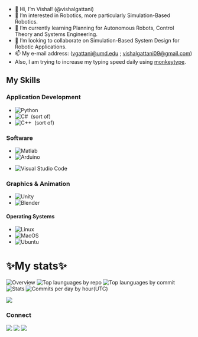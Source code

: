 - 👋 Hi, I’m Vishal! (@vishalgattani)
- 👀 I’m interested in Robotics, more particularly Simulation-Based Robotics.
- 🌱 I’m currently learning Planning for Autonomous Robots, Control Theory and Systems Engineering.
- 💞️ I’m looking to collaborate on Simulation-Based System Design for Robotic Applications.
- 📫 My e-mail address: (vgattani@umd.edu ; vishalgattani09@gmail.com)
- Also, I am trying to increase my typing speed daily using [monkeytype](https://monkeytype.com/profile/vishalgattani).

## My Skills

### Application Development

- ![Python](https://img.shields.io/badge/-Python-05122A?style=flat&logo=python)&nbsp;
- ![C#](https://img.shields.io/badge/c%23-%23239120.svg?style=flat&logo=csharp&logoColor=white)&nbsp; (sort of)
- ![C++](https://img.shields.io/badge/c++-%2300599C.svg?style=flat&logo=c%2B%2B&logoColor=white)&nbsp; (sort of)
<!-- ![NumPy](https://img.shields.io/badge/numpy-%23013243.svg?style=flat&logo=numpy&logoColor=white)&nbsp;
![Pandas](https://img.shields.io/badge/pandas-%23150458.svg?style=flat&logo=pandas&logoColor=white)&nbsp;
![Plotly](https://img.shields.io/badge/Plotly-%233F4F75.svg?style=flat&logo=plotly&logoColor=white)&nbsp;
![TensorFlow](https://img.shields.io/badge/TensorFlow-%23FF6F00.svg?style=flat&logo=TensorFlow&logoColor=white)&nbsp; -->

### Software
- ![Matlab](https://www.mathworks.com/matlabcentral/images/matlab-file-exchange.svg)
- ![Arduino](https://img.shields.io/badge/-Arduino-00979D?style=flat&logo=Arduino&logoColor=white)&nbsp;
<!-- ![Markdown](https://img.shields.io/badge/-Markdown-05122A?style=flat&logo=markdown)&nbsp;
![Git](https://img.shields.io/badge/-Git-05122A?style=flat&logo=git)&nbsp;
![GitHub](https://img.shields.io/badge/-GitHub-05122A?style=flat&logo=github)&nbsp; -->
- ![Visual Studio Code](https://img.shields.io/badge/-Visual%20Studio%20Code-05122A?style=flat&logo=visual-studio-code&logoColor=007ACC)&nbsp;

<!-- ![OpenGL](https://img.shields.io/badge/OpenGL-%23FFFFFF.svg?style=flat&logo=opengl)&nbsp;
![ROS](https://img.shields.io/badge/ros-%230A0FF9.svg?style=flat&logo=ros&logoColor=white)&nbsp;
![p5js](https://img.shields.io/badge/p5.js-ED225D?style=flat&logo=p5.js&logoColor=FFFFFF)&nbsp;
![OpenCV](https://img.shields.io/badge/opencv-%23white.svg?style=flat&logo=opencv&logoColor=white)&nbsp;
![Jupyter Notebook](https://img.shields.io/badge/jupyter-%23FA0F00.svg?style=flat&logo=jupyter&logoColor=white)&nbsp;

![LaTeX](https://img.shields.io/badge/latex-%23008080.svg?style=flat&logo=latex&logoColor=white)&nbsp; -->

### Graphics & Animation
- ![Unity](https://img.shields.io/badge/Unity-100000?style=flat&logo=unity&logoColor=white)&nbsp;
- ![Blender](https://img.shields.io/badge/Blender-%23F5792A.svg?style=flat&logo=blender&logoColor=white)&nbsp;

#### Operating Systems
- ![Linux](https://img.shields.io/badge/-Linux-05122A?style=flat&logo=linux&logoColor=white)&nbsp;
- ![MacOS](https://img.shields.io/badge/-MacOS-05122A?style=flat&logo=apple)&nbsp;
- ![Ubuntu](https://img.shields.io/badge/Ubuntu-E95420?style=flat&logo=ubuntu&logoColor=white)&nbsp;

<!-- ![Shell](https://img.shields.io/badge/Shell-05122A?style=flat&logo=gnu-bash&logoColor=white)&nbsp; -->
<!-- ![Java](https://img.shields.io/badge/-Java-05122A?style=flat&logo=Java&logoColor=white)&nbsp; -->
<!-- ![Golang](https://img.shields.io/badge/-Golang-05122A?style=flat&logo=go&logoColor=white)&nbsp; -->
<!-- ![Kotlin](https://img.shields.io/badge/-Kotlin-05122A?style=flat&logo=kotlin)&nbsp; -->
<!-- ![Docker](https://img.shields.io/badge/-Docker-05122A?style=flat&logo=docker)&nbsp; -->
<!-- ![Spring](https://img.shields.io/badge/-Spring-05122A?style=flat&logo=spring&logoColor=white)&nbsp; -->
<!-- ![Maven](https://img.shields.io/badge/-Maven-05122A?style=flat&logo=apache-maven&logoColor=white)&nbsp; -->
<!-- ![Kafka](https://img.shields.io/badge/-Kafka-05122A?style=flat&logo=apache-kafka)&nbsp; -->
<!-- ![Cucumber](https://img.shields.io/badge/-Cucumber-05122A?style=flat&logo=cucumber)&nbsp; -->
<!-- ![GitHub Actions](https://img.shields.io/badge/GitHub%20Actions%20-05122A?style=flat&logo=github-actions&logoColor=white)&nbsp; -->
<!-- ![CircleCI](https://img.shields.io/badge/CircleCI-05122A?style=flat&logo=circleci&logoColor=white)&nbsp; -->
<!-- ![MySQL](https://img.shields.io/badge/-MySQL-05122A?style=flat&logo=mysql&logoColor=white)&nbsp; -->
<!-- ![PostgreSQL](https://img.shields.io/badge/-PostgreSQL-05122A?style=flat&logo=postgresql)&nbsp; -->
<!-- ![IntelliJ](https://img.shields.io/badge/-IntelliJ-05122A?style=flat&logo=jetbrains)&nbsp; -->
<!-- ![Postman](https://img.shields.io/badge/-Postman-05122A?style=flat&logo=postman)&nbsp; -->


# ✨My stats✨
![Overview](https://github-profile-summary-cards.vercel.app/api/cards/profile-details?username=vishalgattani&theme=monokai)
![Top launguages by repo](https://github-profile-summary-cards.vercel.app/api/cards/repos-per-language?username=vishalgattani&theme=monokai)
![Top launguages by commit](https://github-profile-summary-cards.vercel.app/api/cards/most-commit-language?username=vishalgattani&theme=monokai)
![Stats](https://github-profile-summary-cards.vercel.app/api/cards/stats?username=vishalgattani&theme=monokai)
![Commits per day by hour(UTC)](https://github-profile-summary-cards.vercel.app/api/cards/productive-time?username=vishalgattani&theme=monokai)

<p align="left">
  <img src="https://github-readme-streak-stats.herokuapp.com/?user=vishalgattani" /> 
<!--   <img height="180em" src="https://user-images.githubusercontent.com/22433243/121538215-faa36d80-c9da-11eb-9dce-0def2d07ff62.gif" /> -->
<!--   <img src="https://github-readme-stats.vercel.app/api/top-langs/?username=vishalgattani&layout=compact&langs_count=8&hide=HCL"/> -->
</p> 

### Connect

<p align="left">
<a href="https://www.linkedin.com/in/vishal-gattani-71692611a/"><img src="https://img.shields.io/badge/-Vishal Gattani-0077B5?style=flat&logo=Linkedin&logoColor=white"/></a>
<a href="mailto:vishalgattani09@gmail.com"><img src="https://img.shields.io/badge/-vishalgattani09@gmail.com-D14836?style=flat&logo=Gmail&logoColor=white"/></a>
<a href="https://github.com/vishalgattani/"><img src="https://img.shields.io/badge/vishalgattani-100000?style=flat&logo=github&logoColor=white"/></a>
</p>

<!---
vishalgattani/vishalgattani is a ✨ special ✨ repository because its `README.md` (this file) appears on your GitHub profile.
You can click the Preview link to take a look at your changes.
--->

